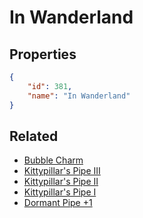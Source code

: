 # In Wanderland

<no description available>

## Properties

```json
{
    "id": 381,
    "name": "In Wanderland"
}
```

## Related

- [Bubble Charm](../items/21369-bubble-charm.md)
- [Kittypillar's Pipe III](../items/21364-kittypillar-s-pipe-iii.md)
- [Kittypillar's Pipe II](../items/21363-kittypillar-s-pipe-ii.md)
- [Kittypillar's Pipe I](../items/21362-kittypillar-s-pipe-i.md)
- [Dormant Pipe +1](../items/21368-dormant-pipe-1.md)

